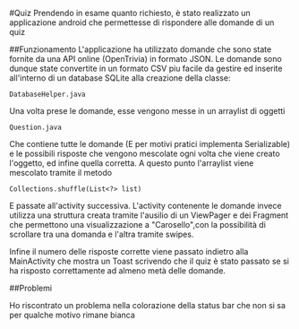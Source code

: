 #Quiz
Prendendo in esame quanto richiesto, è stato realizzato un applicazione android che permettesse di rispondere alle domande di un quiz

##Funzionamento
L'applicazione ha utilizzato domande che sono state fornite da una API online (OpenTrivia) in formato JSON.
Le domande sono dunque state convertite in un formato CSV piu facile da gestire ed inserite all'interno di un database SQLite alla creazione della classe:
```
DatabaseHelper.java
```
Una volta prese le domande, esse vengono messe in un arraylist di oggetti
```
Question.java
```
Che contiene tutte le domande (E per motivi pratici implementa Serializable) e le possibili risposte che vengono mescolate ogni volta che viene creato l'oggetto, ed infine quella corretta.
A questo punto l'arraylist viene mescolato tramite il metodo
```
Collections.shuffle(List<?> list)
```
E passate all'activity successiva.
L'activity contenente le domande invece utilizza una struttura creata tramite l'ausilio di un ViewPager e dei Fragment che permettono una visualizzazione a "Carosello",con la possibilità di scrollare tra una domanda e l'altra tramite swipes.

Infine il numero delle risposte corrette viene passato indietro alla MainActivity che mostra un Toast scrivendo che il quiz è stato passato se si ha risposto correttamente ad almeno metà delle domande.

##Problemi

Ho riscontrato un problema nella colorazione della status bar che non si sa per qualche motivo rimane bianca

